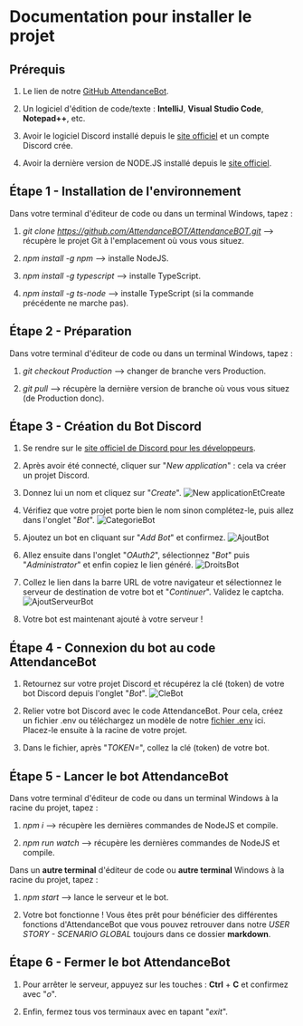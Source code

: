 # Documentation pour installer le projet


## Prérequis

1. Le lien de notre [GitHub AttendanceBot](https://github.com/AttendanceBOT/AttendanceBOT).

1. Un logiciel d'édition de code/texte : **IntelliJ**, **Visual Studio Code**, **Notepad++**, etc.

1. Avoir le logiciel Discord installé depuis le [site officiel](https://discord.com/download) et un compte Discord crée.

1. Avoir la dernière version de NODE.JS installé depuis le [site officiel](https://nodejs.org/fr/download/).



## Étape 1 - Installation de l'environnement

Dans votre terminal d'éditeur de code ou dans un terminal Windows, tapez :
1. _git clone https://github.com/AttendanceBOT/AttendanceBOT.git_ --> récupère le projet Git à l'emplacement où vous vous situez.

1. _npm install -g npm_ --> installe NodeJS.

1. _npm install -g typescript_ --> installe TypeScript.

1. _npm install -g ts-node_ --> installe TypeScript (si la commande précédente ne marche pas).



## Étape 2 - Préparation

Dans votre terminal d'éditeur de code ou dans un terminal Windows, tapez :
1. _git checkout Production_ --> changer de branche vers Production.

1. _git pull_ --> récupère la dernière version de branche où vous vous situez (de Production donc).



## Étape 3 - Création du Bot Discord

1. Se rendre sur le [site officiel de Discord pour les développeurs](https://discord.com/developers/applications/).

1. Après avoir été connecté, cliquer sur "_New application_" : cela va créer un projet Discord.

1. Donnez lui un nom et cliquez sur "_Create_".
![New applicationEtCreate](https://i.imgur.com/ZJ3x28l.png)

1. Vérifiez que votre projet porte bien le nom sinon complétez-le, puis allez dans l'onglet "_Bot_".
![CategorieBot](https://i.imgur.com/0BV0tJs.png)

1. Ajoutez un bot en cliquant sur "_Add Bot_" et confirmez.
![AjoutBot](https://i.imgur.com/7ZA3weg.png)

1. Allez ensuite dans l'onglet "_OAuth2_", sélectionnez "_Bot_" puis "_Administrator_" et enfin copiez le lien généré.
![DroitsBot](https://i.imgur.com/PHkCS9p.png)

1. Collez le lien dans la barre URL de votre navigateur et sélectionnez le serveur de destination de votre bot et "_Continuer_". Validez le captcha.
![AjoutServeurBot](https://i.imgur.com/3QyaEJT.png)

1. Votre bot est maintenant ajouté à votre serveur !



## Étape 4 - Connexion du bot au code AttendanceBot

1. Retournez sur votre projet Discord et récupérez la clé (token) de votre bot Discord depuis l'onglet "_Bot_".
![CleBot](https://i.imgur.com/3SUDjQz.png)

1. Relier votre bot Discord avec le code AttendanceBot. Pour cela, créez un fichier .env ou téléchargez un modèle de notre [fichier .env](https://drive.google.com/file/d/1hhCWKnaQmWzal3GE1vO1-SFf9QwKk-TB/view?usp=sharing) ici. Placez-le ensuite à la racine de votre projet.

1. Dans le fichier, après "_TOKEN=_", collez la clé (token) de votre bot.



## Étape 5 - Lancer le bot AttendanceBot

Dans votre terminal d'éditeur de code ou dans un terminal Windows à la racine du projet, tapez :
1. _npm i_ --> récupère les dernières commandes de NodeJS et compile.

1. _npm run watch_ --> récupère les dernières commandes de NodeJS et compile.

Dans un **autre terminal** d'éditeur de code ou **autre terminal** Windows à la racine du projet, tapez :
1. _npm start_ --> lance le serveur et le bot. 

1. Votre bot fonctionne ! Vous êtes prêt pour bénéficier des différentes fonctions d'AttendanceBot que vous pouvez retrouver dans notre _USER STORY - SCENARIO GLOBAL_ toujours dans ce dossier **markdown**.



## Étape 6 - Fermer le bot AttendanceBot

1. Pour arrêter le serveur, appuyez sur les touches : **Ctrl** + **C** et confirmez avec "_o_".

1. Enfin, fermez tous vos terminaux avec en tapant "_exit_".